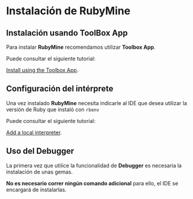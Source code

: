 # Instalación de RubyMine

## Instalación usando ToolBox App

Para instalar **RubyMine** recomendamos utilizar **Toolbox App**. 

Puede consultar el siguiente tutorial: 

<a href="https://www.jetbrains.com/help/ruby/installation-guide.html#toolbox">Install using the Toolbox App</a>.

## Configuración del intérprete

Una vez instalado **RubyMine** necesita indicarle al IDE que desea utilizar la versión de Ruby que instaló con
<code>rbenv</code>

Puede consultar el siguiente tutorial:

<a href="https://www.jetbrains.com/help/ruby/configuring-language-interpreter.html#add_local_ruby_interpreter">
Add a local interpreter</a>.

## Uso del Debugger

La primera vez que utilice la funcionalidad de **Debugger** es necesaria la instalación de unas gemas.

**No es necesario correr ningún comando adicional** para ello, el IDE se encargará de instalarlas.